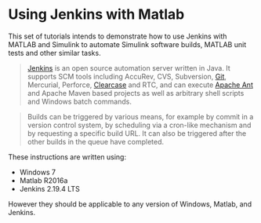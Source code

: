 # Using Jenkins with Matlab

This set of tutorials intends to demonstrate how to use Jenkins with MATLAB and Simulink to automate Simulink software builds, MATLAB unit tests and other similar tasks.

> [Jenkins](https://jenkins.io) is an open source automation server written in Java. It supports SCM tools including AccuRev, CVS, Subversion, [Git](https://en.wikipedia.org/wiki/Git), Mercurial, Perforce, [Clearcase](https://en.wikipedia.org/wiki/Rational_ClearCase) and RTC, and can execute [Apache Ant](http://ant.apache.org) and Apache Maven based projects as well as arbitrary shell scripts and Windows batch commands.

> Builds can be triggered by various means, for example by commit in a version control system, by scheduling via a cron-like mechanism and by requesting a specific build URL. It can also be triggered after the other builds in the queue have completed.

These instructions are written using:

- Windows 7
- Matlab R2016a
- Jenkins 2.19.4 LTS

However they should be applicable to any version of Windows, Matlab, and Jenkins.
